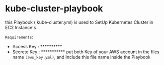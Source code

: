 # kube-cluster-playbook
this Playbook ( kube-cluster.yml) is used to SetUp Kubernetes Cluster in EC2 Instance's

`Requirements`:
- Access Key : **********
- Secrete Key : ***********
put both Key of your AWS account in the files name `(aws_key.yml)`, and Include this file name inside the Playbook

